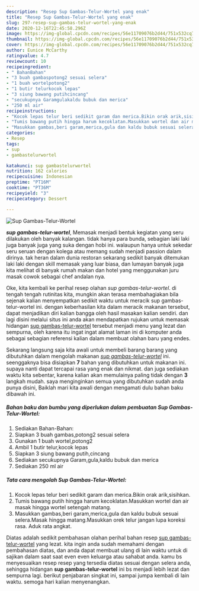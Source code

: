 ```yaml
---
description: "Resep Sup Gambas-Telur-Wortel yang enak"
title: "Resep Sup Gambas-Telur-Wortel yang enak"
slug: 297-resep-sup-gambas-telur-wortel-yang-enak
date: 2020-12-16T22:45:58.296Z
image: https://img-global.cpcdn.com/recipes/56e11709076b2d44/751x532cq70/sup-gambas-telur-wortel-foto-resep-utama.jpg
thumbnail: https://img-global.cpcdn.com/recipes/56e11709076b2d44/751x532cq70/sup-gambas-telur-wortel-foto-resep-utama.jpg
cover: https://img-global.cpcdn.com/recipes/56e11709076b2d44/751x532cq70/sup-gambas-telur-wortel-foto-resep-utama.jpg
author: Eunice McCarthy
ratingvalue: 4.7
reviewcount: 10
recipeingredient:
- " BahanBahan"
- "3 buah gambaspotong2 sesuai selera"
- "1 buah wortelpotong2"
- "1 butir telurkocok lepas"
- "3 siung bawang putihcincang"
- "secukupnya Garamgulakaldu bubuk dan merica"
- "250 ml air"
recipeinstructions:
- "Kocok lepas telur beri sedikit garam dan merica.Bikin orak arik,sisihkan."
- "Tumis bawang putih hingga harum kecoklatan.Masukkan wortel dan air masak hingga wortel setengah matang."
- "Masukkan gambas,beri garam,merica,gula dan kaldu bubuk sesuai selera.Masak hingga matang.Masukkan orek telur jangan lupa koreksi rasa. Aduk rata angkat."
categories:
- Resep
tags:
- sup
- gambastelurwortel

katakunci: sup gambastelurwortel 
nutrition: 162 calories
recipecuisine: Indonesian
preptime: "PT16M"
cooktime: "PT36M"
recipeyield: "3"
recipecategory: Dessert

---
```



![Sup Gambas-Telur-Wortel](https://img-global.cpcdn.com/recipes/56e11709076b2d44/751x532cq70/sup-gambas-telur-wortel-foto-resep-utama.jpg)

<b><i>sup gambas-telur-wortel</i></b>, Memasak menjadi bentuk kegiatan yang seru dilakukan oleh banyak kalangan. tidak hanya para bunda, sebagian laki laki juga banyak juga yang suka dengan hobi ini. walaupun hanya untuk sekedar seru seruan dengan kolega atau memang sudah menjadi passion dalam dirinya. tak heran dalam dunia restoran sekarang sedikit banyak ditemukan laki laki dengan skill memasak yang luar biasa, dan lumayan banyak juga kita melihat di banyak rumah makan dan hotel yang menggunakan juru masak cowok sebagai chef andalan nya.



Oke, kita kembali ke perihal resep olahan <i>sup gambas-telur-wortel</i>. di tengah tengah rutinitas kita, mungkin akan terasa membahagiakan bila sejenak kalian menyempatkan sedikit waktu untuk meracik sup gambas-telur-wortel ini. dengan keberhasilan kita dalam meracik makanan tersebut, dapat menjadikan diri kalian bangga oleh hasil masakan kalian sendiri. dan lagi disini melalui situs ini anda akan mendapatkan rujukan untuk memasak hidangan <u>sup gambas-telur-wortel</u> tersebut menjadi menu yang lezat dan sempurna, oleh karena itu ingat ingat alamat laman ini di komputer anda sebagai sebagian referensi kalian dalam membuat olahan baru yang endes.


Sekarang langsung saja kita awali untuk membeli barang barang yang dibutuhkan dalam mengolah makanan <u><i>sup gambas-telur-wortel</i></u> ini. seenggaknya bisa disiapkan <b>7</b> bahan yang dibutuhkan untuk makanan ini. supaya nanti dapat tercapai rasa yang enak dan nikmat. dan juga sediakan waktu kita sebentar, karena kalian akan memulainya paling tidak dengan <b>3</b> langkah mudah. saya menginginkan semua yang dibutuhkan sudah anda punya disini, Baiklah mari kita awali dengan mengamati dulu bahan baku dibawah ini.

<!--inarticleads1-->

##### Bahan baku dan bumbu yang diperlukan dalam pembuatan Sup Gambas-Telur-Wortel:

1. Sediakan  Bahan-Bahan:
1. Siapkan 3 buah gambas,potong2 sesuai selera
1. Gunakan 1 buah wortel,potong2
1. Ambil 1 butir telur,kocok lepas
1. Siapkan 3 siung bawang putih,cincang
1. Sediakan secukupnya Garam,gula,kaldu bubuk dan merica
1. Sediakan 250 ml air




<!--inarticleads2-->

##### Tata cara mengolah Sup Gambas-Telur-Wortel:

1. Kocok lepas telur beri sedikit garam dan merica.Bikin orak arik,sisihkan.
1. Tumis bawang putih hingga harum kecoklatan.Masukkan wortel dan air masak hingga wortel setengah matang.
1. Masukkan gambas,beri garam,merica,gula dan kaldu bubuk sesuai selera.Masak hingga matang.Masukkan orek telur jangan lupa koreksi rasa. Aduk rata angkat.




Diatas adalah sedikit pembahasan olahan perihal bahan resep <u>sup gambas-telur-wortel</u> yang lezat. kita ingin anda sudah memahami dengan pembahasan diatas, dan anda dapat membuat ulang di lain waktu untuk di sajikan dalam saat saat even even keluarga atau sahabat anda. kamu bs menyesuaikan resep resep yang tersedia diatas sesuai dengan selera anda, sehingga hidangan <b>sup gambas-telur-wortel</b> ini bs menjadi lebih lezat dan sempurna lagi. berikut penjabaran singkat ini, sampai jumpa kembali di lain waktu. semoga hari kalian menyenangkan.
